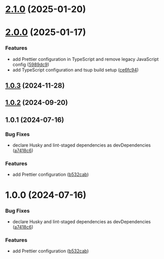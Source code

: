 # [2.1.0](https://github.com/javalce/prettier-config/compare/v2.0.0...v2.1.0) (2025-01-20)

# [2.0.0](https://github.com/javalce/prettier-config/compare/v1.0.3...v2.0.0) (2025-01-17)

### Features

- add Prettier configuration in TypeScript and remove legacy JavaScript config ([5989dc9](https://github.com/javalce/prettier-config/commit/5989dc9f404c7d66a50db54af0938664d4605434))
- add TypeScript configuration and tsup build setup ([ce6fc94](https://github.com/javalce/prettier-config/commit/ce6fc94fb3b0e4a9f879525a95e6f6c985357a89))

## [1.0.3](https://github.com/javalce/prettier-config/compare/v1.0.2...v1.0.3) (2024-11-28)

## [1.0.2](https://github.com/javalce/prettier-config/compare/v1.0.1...v1.0.2) (2024-09-20)

## 1.0.1 (2024-07-16)

### Bug Fixes

- declare Husky and lint-staged dependencies as devDependencies ([a7418c6](https://github.com/javalce/prettier-config/commit/a7418c6cba146ff58c282cee68bcf3c1c0530ca0))

### Features

- add Prettier configuration ([b532cab](https://github.com/javalce/prettier-config/commit/b532cab0d222602e8ddd5718d041f628417fe411))

# 1.0.0 (2024-07-16)

### Bug Fixes

- declare Husky and lint-staged dependencies as devDependencies ([a7418c6](https://github.com/javalce/prettier-config/commit/a7418c6cba146ff58c282cee68bcf3c1c0530ca0))

### Features

- add Prettier configuration ([b532cab](https://github.com/javalce/prettier-config/commit/b532cab0d222602e8ddd5718d041f628417fe411))
